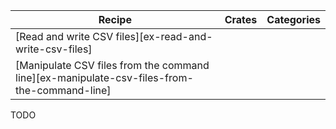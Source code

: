 | Recipe | Crates | Categories |
|--------|--------|------------|
| [Read and write CSV files][ex-read-and-write-csv-files] |  |  |
| [Manipulate CSV files from the command line][ex-manipulate-csv-files-from-the-command-line] |  |  |

<div class="hidden">
TODO
</div>
